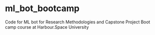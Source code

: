 # ml_bot_bootcamp
Code for ML bot for Research Methodologies  and Capstone Project Boot camp course at Harbour.Space University
